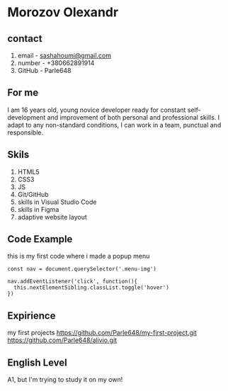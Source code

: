 # Morozov Olexandr
## contact
1. email - sashahoumi@gmail.com
2. number - +380662891914
3. GitHub - Parle648
## For me
I am 16 years old, young novice developer ready for constant self-development and improvement of both personal and professional skills. I adapt to any non-standard conditions, I can work in a team, punctual and responsible.  
## Skils 
1. HTML5
2. CSS3
3. JS
4. Git/GitHub
5. skills in Visual Studio Code
6. skills in Figma
7. adaptive website layout
## Code Example

this is my first code where i made a popup menu

    const nav = document.querySelector('.menu-img')

    nav.addEventListener('click', function(){
      this.nextElementSibling.classList.toggle('hover')
    })
    
## Expirience

my first projects
https://github.com/Parle648/my-first-project.git <br/>
https://github.com/Parle648/alivio.git

## English Level

A1, but I'm trying to study it on my own!
